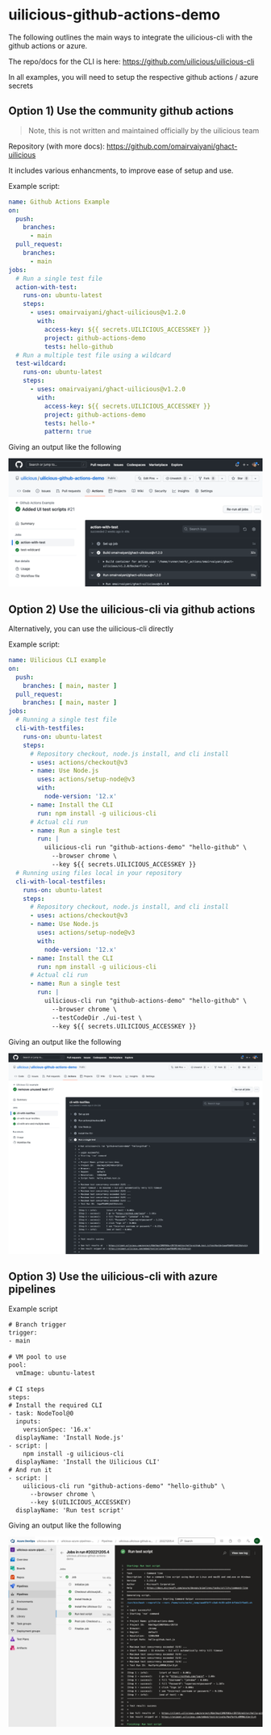 # uilicious-github-actions-demo
The following outlines the main ways to integrate the uilicious-cli with the github actions or azure.

The repo/docs for the CLI is here: https://github.com/uilicious/uilicious-cli

In all examples, you will need to setup the respective github actions / azure secrets

## Option 1) Use the community github actions

> Note, this is not written and maintained officially by the uilicious team

Repository (with more docs): https://github.com/omairvaiyani/ghact-uilicious

It includes various enhancments, to improve ease of setup and use.

Example script:
```.yml
name: Github Actions Example
on:
  push:
    branches:
      - main
  pull_request:
    branches:
      - main
jobs:
  # Run a single test file
  action-with-test:
    runs-on: ubuntu-latest
    steps:
      - uses: omairvaiyani/ghact-uilicious@v1.2.0
        with:
          access-key: ${{ secrets.UILICIOUS_ACCESSKEY }}
          project: github-actions-demo
          tests: hello-github
  # Run a multiple test file using a wildcard
  test-wildcard:
    runs-on: ubuntu-latest
    steps:
      - uses: omairvaiyani/ghact-uilicious@v1.2.0
        with:
          access-key: ${{ secrets.UILICIOUS_ACCESSKEY }}
          project: github-actions-demo
          tests: hello-*
          pattern: true
```

Giving an output like the following

![Example github action for uilicious](./imgs/ghact-example.png)

## Option 2) Use the uilicious-cli via github actions

Alternatively, you can use the uilicious-cli directly

Example script:
```.yml
name: Uilicious CLI example
on:
  push:
    branches: [ main, master ]
  pull_request:
    branches: [ main, master ]
jobs:
  # Running a single test file
  cli-with-testfiles:
    runs-on: ubuntu-latest
    steps:
      # Repository checkout, node.js install, and cli install
      - uses: actions/checkout@v3
      - name: Use Node.js
        uses: actions/setup-node@v3
        with:
          node-version: '12.x'
      - name: Install the CLI
        run: npm install -g uilicious-cli
      # Actual cli run
      - name: Run a single test
        run: |
          uilicious-cli run "github-actions-demo" "hello-github" \
            --browser chrome \
            --key ${{ secrets.UILICIOUS_ACCESSKEY }}
  # Running using files local in your repository
  cli-with-local-testfiles:
    runs-on: ubuntu-latest
    steps:
      # Repository checkout, node.js install, and cli install
      - uses: actions/checkout@v3
      - name: Use Node.js
        uses: actions/setup-node@v3
        with:
          node-version: '12.x'
      - name: Install the CLI
        run: npm install -g uilicious-cli
      # Actual cli run
      - name: Run a single test
        run: |
          uilicious-cli run "github-actions-demo" "hello-github" \
            --browser chrome \
            --testCodeDir ./ui-test \
            --key ${{ secrets.UILICIOUS_ACCESSKEY }}
```

Giving an output like the following

![Example github action with uilicious-cli](./imgs/uilicious-cli-example.png)

## Option 3) Use the uilicious-cli with azure pipelines

Example script
```
# Branch trigger
trigger:
- main

# VM pool to use
pool:
  vmImage: ubuntu-latest

# CI steps
steps:
# Install the required CLI
- task: NodeTool@0
  inputs:
    versionSpec: '16.x'
  displayName: 'Install Node.js'
- script: |
    npm install -g uilicious-cli
  displayName: 'Install the Uilicious CLI'
# And run it
- script: |
    uilicious-cli run "github-actions-demo" "hello-github" \
      --browser chrome \
      --key $(UILICIOUS_ACCESSKEY)
  displayName: 'Run test script'
```

Giving an output like the following

![Example azure pipelines with uilicious-cli](./imgs/azure-example.png)
